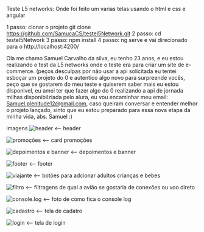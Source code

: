 Teste L5 networks: Onde foi feito um varias telas usando o html e css e angular

1 passo: clonar o projeto git clone https://github.com/SamucaCS/testel5Network.git
2 passo: cd testel5Network
3 passo: npm install
4 passo: ng serve
e vai direcionado para o http://localhost:4200/

Ola me chamo Samuel Carvalho da silva, eu tenho 23 anos, e eu estou realizando o test da L5 networks onde o teste era para criar um site de e-commerce.
(peços desculpas por não usar a api solicitada eu tentei esboçar um projeto do 0 e autentico algo novo para surpreende vocês, peço que se gostarem do meu teste e quiserem saber mais eu estou disponivel, eu amei ter que fazer algo do 0 realizando a api de jornada milhas disponibilziada pelo alura, eu vou encaminhar meu email: Samuel.plenitude12@gmail.com, caso queiram conversar e entender melhor o projeto lançado, sinto que eu estou preparado para essa nova etapa da minha vida, abs. Samuel :)


imagens
![header](https://github.com/SamucaCS/Teste-L5-networks/assets/122119579/b2587a37-a120-4b20-867d-96d561fae431) <-- header 

![promoções](https://github.com/SamucaCS/Teste-L5-networks/assets/122119579/47ad2741-e15a-4db0-a9af-c06464f68a08) <-- card promoções 

![depoimentos e banner](https://github.com/SamucaCS/Teste-L5-networks/assets/122119579/7e29a8d3-8448-4726-9c55-965b9e0bd6f8) <-- depoimentos e banner

![footer](https://github.com/SamucaCS/Teste-L5-networks/assets/122119579/203ef754-f034-42c6-ac75-68b049dab23e) <-- footer

![viajante](https://github.com/SamucaCS/Teste-L5-networks/assets/122119579/cb2675ba-e50e-4ed3-933b-081a1b27a329) <-- botões para adcionar adultos crianças e bebes

![filtro](https://github.com/SamucaCS/Teste-L5-networks/assets/122119579/9e3c4f55-85fd-4e88-a045-f2cf34df664f) <-- filtragens de qual a avião se gostaria de conexões ou voo direto

![console.log](https://github.com/SamucaCS/Teste-L5-networks/assets/122119579/7b00c7d3-0627-4397-b2d0-08f845947c8d) <-- foto de como fica o console log

![cadastro](https://github.com/SamucaCS/Teste-L5-networks/assets/122119579/0b48f4c0-7943-40ad-ab09-1c894ffff99d) <-- tela de cadatro

![login](https://github.com/SamucaCS/Teste-L5-networks/assets/122119579/16bd5d9a-d8b6-47ea-b4cc-a0acbccdf923) <-- tela de login
